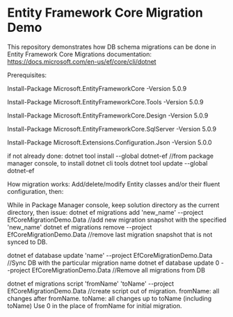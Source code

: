 # Entity Framework Core Migration Demo
This repository demonstrates how DB schema migrations can be done in Entity Framework Core
Migrations documentation: https://docs.microsoft.com/en-us/ef/core/cli/dotnet

Prerequisites:

Install-Package Microsoft.EntityFrameworkCore -Version 5.0.9

Install-Package Microsoft.EntityFrameworkCore.Tools -Version 5.0.9 

Install-Package Microsoft.EntityFrameworkCore.Design -Version 5.0.9

Install-Package Microsoft.EntityFrameworkCore.SqlServer -Version 5.0.9

Install-Package Microsoft.Extensions.Configuration.Json -Version 5.0.0


if not already done:
dotnet tool install --global dotnet-ef  //from package manager console, to install dotnet cli tools
dotnet tool update --global dotnet-ef

How migration works:
Add/delete/modify Entity classes and/or their fluent configuration, then:

While in Package Manager console, keep solution directory as the current directory, then issue:
dotnet ef migrations add 'new_name' --project EfCoreMigrationDemo.Data  //add new migration snapshot with the specified 'new_name'
dotnet ef migrations remove --project EfCoreMigrationDemo.Data //remove last migration snapshot that is not synced to DB.

dotnet ef database update 'name' --project EfCoreMigrationDemo.Data  //Sync DB with the particular migration name
dotnet ef database update 0 --project EfCoreMigrationDemo.Data  //Remove all migrations from DB

dotnet ef migrations script 'fromName' 'toName' --project EfCoreMigrationDemo.Data //create script out of migration. fromName: all changes after fromName. toName: all changes up to toName (including toName) Use 0 in the place of fromName for initial migration.





